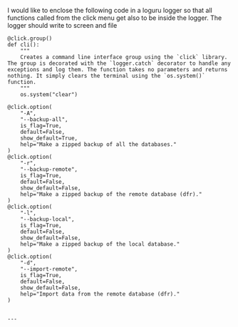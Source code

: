 I would like to enclose the following code in a loguru logger so that all functions called from the click menu get also to be inside the logger. The logger should write to screen and file
```
@click.group()
def cli():
    """
    Creates a command line interface group using the `click` library. The group is decorated with the `logger.catch` decorator to handle any exceptions and log them. The function takes no parameters and returns nothing. It simply clears the terminal using the `os.system()` function.
    """
    os.system("clear")

@click.option(
    "-A",
    "--backup-all",
    is_flag=True,
    default=False,
    show_default=True,
    help="Make a zipped backup of all the databases."
)
@click.option(
    "-r",
    "--backup-remote",
    is_flag=True,
    default=False,
    show_default=False,
    help="Make a zipped backup of the remote database (dfr)."
)
@click.option(
    "-l",
    "--backup-local",
    is_flag=True,
    default=False,
    show_default=False,
    help="Make a zipped backup of the local database."
)
@click.option(
    "-d",
    "--import-remote",
    is_flag=True,
    default=False,
    show_default=False,
    help="Import data from the remote database (dfr)."
)


---